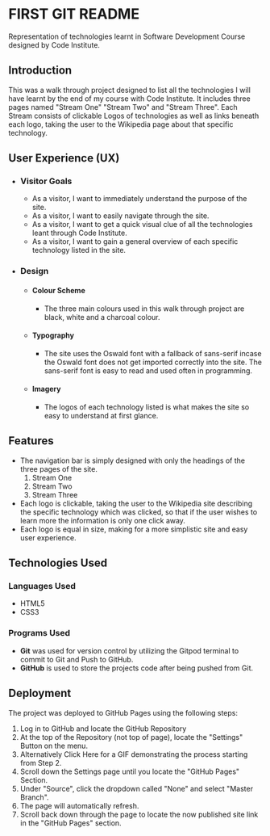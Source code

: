 # FIRST GIT README

Representation of technologies learnt in Software Development Course designed by Code Institute.

## Introduction

This was a walk through project designed to list all the technologies I will have learnt by the end of my course with Code Institute. It includes three pages named "Stream One" "Stream Two" and "Stream Three". Each Stream consists of clickable Logos of technologies as well as links beneath each logo, taking the user to the Wikipedia page about that specific technology.

## User Experience (UX)

- ### Visitor Goals
  - As a visitor, I want to immediately understand the purpose of the site.
  - As a visitor, I want to easily navigate through the site.
  - As a visitor, I want to get a quick visual clue of all the technologies leant through Code Institute.
  - As a visitor, I want to gain a general overview of each specific technology listed in the site.
  
- ### Design
  - #### Colour Scheme
    - The three main colours used in this walk through project are black, white and a charcoal colour.
  - #### Typography
    -  The site uses the Oswald font with a fallback of sans-serif incase the Oswald font does not get imported correctly into the site. The sans-serif font is easy to read and used often in programming.
  - #### Imagery
    - The logos of each technology listed is what makes the site so easy to understand at first glance.
   
## Features
- The navigation bar is simply designed with only the headings of the three pages of the site.
  1. Stream One
  2. Stream Two
  3. Stream Three
- Each logo is clickable, taking the user to the Wikipedia site describing the specific technology which was clicked, so that if the user wishes to learn more the information is only one click away.
- Each logo is equal in size, making for a more simplistic site and easy user experience.

## Technologies Used

### Languages Used
  - HTML5
  - CSS3
 
### Programs Used
  - __Git__ was used for version control by utilizing the Gitpod terminal to commit to Git and Push to GitHub.
  - __GitHub__ is used to store the projects code after being pushed from Git.

## Deployment

The project was deployed to GitHub Pages using the following steps:

1. Log in to GitHub and locate the GitHub Repository
2. At the top of the Repository (not top of page), locate the "Settings" Button on the menu.
3. Alternatively Click Here for a GIF demonstrating the process starting from Step 2.
4. Scroll down the Settings page until you locate the "GitHub Pages" Section.
5. Under "Source", click the dropdown called "None" and select "Master Branch".
6. The page will automatically refresh.
7. Scroll back down through the page to locate the now published site link in the "GitHub Pages" section.

